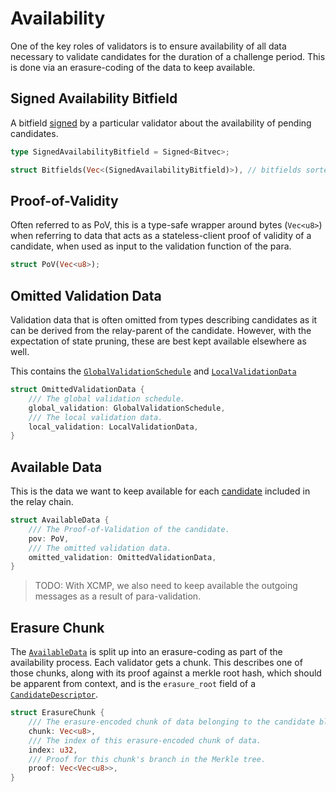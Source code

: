 # Availability

One of the key roles of validators is to ensure availability of all data necessary to validate
candidates for the duration of a challenge period. This is done via an erasure-coding of the data to keep available.

## Signed Availability Bitfield

A bitfield [signed](backing.md#signed-wrapper) by a particular validator about the availability of pending candidates.


```rust
type SignedAvailabilityBitfield = Signed<Bitvec>;

struct Bitfields(Vec<(SignedAvailabilityBitfield)>), // bitfields sorted by validator index, ascending
```

## Proof-of-Validity

Often referred to as PoV, this is a type-safe wrapper around bytes (`Vec<u8>`) when referring to data that acts as a stateless-client proof of validity of a candidate, when used as input to the validation function of the para.

```rust
struct PoV(Vec<u8>);
```

## Omitted Validation Data

Validation data that is often omitted from types describing candidates as it can be derived from the relay-parent of the candidate. However, with the expectation of state pruning, these are best kept available elsewhere as well.

This contains the [`GlobalValidationSchedule`](candidate.md#globalvalidationschedule) and [`LocalValidationData`](candidate.md#localvalidationdata)

```rust
struct OmittedValidationData {
    /// The global validation schedule.
    global_validation: GlobalValidationSchedule,
    /// The local validation data.
    local_validation: LocalValidationData,
}
```


## Available Data

This is the data we want to keep available for each [candidate](candidate.md) included in the relay chain.

```rust
struct AvailableData {
    /// The Proof-of-Validation of the candidate.
    pov: PoV,
    /// The omitted validation data.
    omitted_validation: OmittedValidationData,
}
```

> TODO: With XCMP, we also need to keep available the outgoing messages as a result of para-validation.

## Erasure Chunk

The [`AvailableData`](#availabledata) is split up into an erasure-coding as part of the availability process. Each validator gets a chunk. This describes one of those chunks, along with its proof against a merkle root hash, which should be apparent from context, and is the `erasure_root` field of a [`CandidateDescriptor`](candidate.md#candidatedescriptor).


```rust
struct ErasureChunk {
    /// The erasure-encoded chunk of data belonging to the candidate block.
    chunk: Vec<u8>,
    /// The index of this erasure-encoded chunk of data.
    index: u32,
    /// Proof for this chunk's branch in the Merkle tree.
    proof: Vec<Vec<u8>>,
}
```
